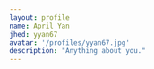```yaml
---
layout: profile
name: April Yan
jhed: yyan67
avatar: '/profiles/yyan67.jpg'
description: "Anything about you."
---
```


